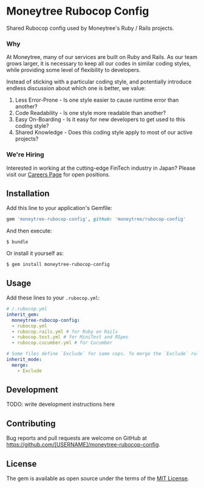 # Moneytree Rubocop Config

Shared Rubocop config used by Moneytree's Ruby / Rails projects.

### Why

At Moneytree, many of our services are built on Ruby and Rails. As our team
grows larger, it is necessary to keep all our codes in similar coding styles,
while providing some level of flexibility to developers.

Instead of sticking with a particular coding style, and potentially introduce
endless discussion about which one is better, we value:

1. Less Error-Prone - Is one style easier to cause runtime error than another?
2. Code Readability - Is one style more readable than another?
3. Easy On-Boarding - Is it easy for new developers to get used to this coding style?
4. Shared Knowledge - Does this coding style apply to most of our active projects?

### We're Hiring

Interested in working at the cutting-edge FinTech industry in Japan? Please
visit our [Careers Page](https://moneytree.jp/careers/) for open positions.

## Installation

Add this line to your application's Gemfile:

```ruby
gem 'moneytree-rubocop-config', github: 'moneytree/rubocop-config'
```

And then execute:

    $ bundle

Or install it yourself as:

    $ gem install moneytree-rubocop-config

## Usage

Add these lines to your `.rubocop.yml`:

```yml
# /.rubocop.yml
inherit_gem:
  moneytree-rubocop-config:
  - rubocop.yml
  - rubocop.rails.yml # for Ruby on Rails
  - rubocop.test.yml # for MiniTest and RSpec
  - rubocop.cucumber.yml # for Cucumber

# Some files define `Exclude` for same cops. To merge the `Exclude` rules, add:
inherit_mode:
  merge:
    - Exclude
```

## Development

TODO: write development instructions here

## Contributing

Bug reports and pull requests are welcome on GitHub at https://github.com/[USERNAME]/moneytree-rubocop-config.

## License

The gem is available as open source under the terms of the [MIT License](https://opensource.org/licenses/MIT).
